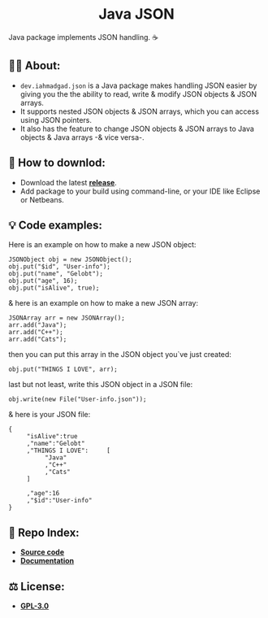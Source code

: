 <h1 align="center">Java JSON</h1>

Java package implements JSON handling. ☕
## 💁‍♂️ About:
- ``dev.iahmadgad.json`` is a Java package makes handling JSON easier by giving you the the ability to read, write & modify JSON objects & JSON arrays.
- It supports nested JSON objects & JSON arrays, which you can access using JSON pointers.
- It also has the feature to change JSON objects & JSON arrays to Java objects & Java arrays -& vice versa-.
## 🤔 How to downlod:
- Download the latest [**release**](https://github.com/iAhmadGad/Java-JSON-Handler/releases).
- Add package to your build using command-line, or your IDE like Eclipse or Netbeans.
## 💡 Code examples:
Here is an example on how to make a new JSON object:
```
JSONObject obj = new JSONObject();
obj.put("$id", "User-info");
obj.put("name", "Gelobt");
obj.put("age", 16);
obj.put("isAlive", true);
```
& here is an example on how to make a new JSON array:
```
JSONArray arr = new JSONArray();
arr.add("Java");
arr.add("C++");
arr.add("Cats");
```
then you can put this array in the JSON object you`ve just created:
```
obj.put("THINGS I LOVE", arr);
```
last but not least, write this JSON object in a JSON file:
```
obj.write(new File("User-info.json"));
```
& here is your JSON file:
```
{
     "isAlive":true
     ,"name":"Gelobt"
     ,"THINGS I LOVE":     [
          "Java"
          ,"C++"
          ,"Cats"
     ]

     ,"age":16
     ,"$id":"User-info"
}
```
## 📄 Repo Index:
- [**Source code**](https://github.com/iAhmadGad/Java-JSON-Handler/tree/main/src/dev/iahmadgad/json)
- [**Documentation**](https://github.com/iAhmadGad/Java-JSON-Handler/tree/main/docs)
## ⚖️ License:
- [**GPL-3.0**](https://github.com/iAhmadGad/Java-JSON-Handler/blob/main/LICENSE)
